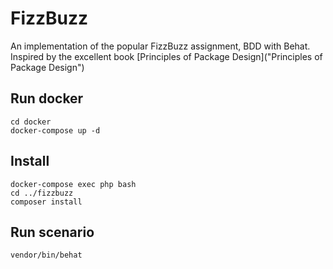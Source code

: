 # FizzBuzz
An implementation of the popular FizzBuzz assignment, BDD with Behat. Inspired by the excellent book [Principles of Package Design]("Principles of Package Design")

## Run docker
```
cd docker
docker-compose up -d
```


## Install
```
docker-compose exec php bash
cd ../fizzbuzz
composer install
```

## Run scenario
```
vendor/bin/behat
```